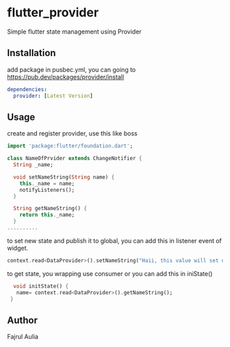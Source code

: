 # flutter_provider

Simple flutter state management using Provider

## Installation

add package in pusbec.yml, you can going to https://pub.dev/packages/provider/install
``` yml
dependencies:
  provider: [Latest Version]

```

## Usage

create and register provider, use this like boss
``` dart
import 'package:flutter/foundation.dart';

class NameOfPrvider extends ChangeNotifier {
  String _name;

  void setNameString(String name) {
    this._name = name;
    notifyListeners();
  }

  String getNameString() {
    return this._name;
  }
..........

```

to set new state and publish it to global, you can add this in listener event of widget.

 ``` dart
 context.read<DataProvider>().setNameString("Haii, this value will set on global");
 ```
 
 
 to get state, you wrapping use consumer or you can add this in iniState()
 
 ``` dart
   void initState() {
    name= context.read<DataProvider>().getNameString();
  }

 ```
 
 
 ## Author
 Fajrul Aulia
